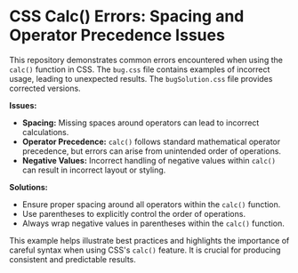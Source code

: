 # CSS Calc() Errors: Spacing and Operator Precedence Issues

This repository demonstrates common errors encountered when using the `calc()` function in CSS.  The `bug.css` file contains examples of incorrect usage, leading to unexpected results.  The `bugSolution.css` file provides corrected versions.

**Issues:**

* **Spacing:** Missing spaces around operators can lead to incorrect calculations.
* **Operator Precedence:**  `calc()` follows standard mathematical operator precedence, but errors can arise from unintended order of operations.
* **Negative Values:**  Incorrect handling of negative values within `calc()` can result in incorrect layout or styling.

**Solutions:**

* Ensure proper spacing around all operators within the `calc()` function.
* Use parentheses to explicitly control the order of operations.
* Always wrap negative values in parentheses within the `calc()` function.

This example helps illustrate best practices and highlights the importance of careful syntax when using CSS's `calc()` feature.  It is crucial for producing consistent and predictable results.